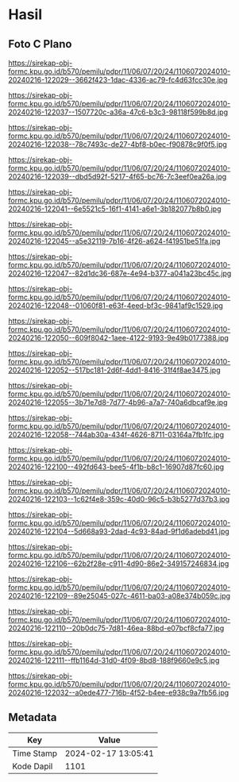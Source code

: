 # Hasil

## Foto C Plano

https://sirekap-obj-formc.kpu.go.id/b570/pemilu/pdpr/11/06/07/20/24/1106072024010-20240216-122029--3662f423-1dac-4336-ac79-fc4d63fcc30e.jpg

https://sirekap-obj-formc.kpu.go.id/b570/pemilu/pdpr/11/06/07/20/24/1106072024010-20240216-122037--1507720c-a36a-47c6-b3c3-98118f599b8d.jpg

https://sirekap-obj-formc.kpu.go.id/b570/pemilu/pdpr/11/06/07/20/24/1106072024010-20240216-122038--78c7493c-de27-4bf8-b0ec-f90878c9f0f5.jpg

https://sirekap-obj-formc.kpu.go.id/b570/pemilu/pdpr/11/06/07/20/24/1106072024010-20240216-122039--dbd5d92f-5217-4f65-bc76-7c3eef0ea26a.jpg

https://sirekap-obj-formc.kpu.go.id/b570/pemilu/pdpr/11/06/07/20/24/1106072024010-20240216-122041--6e5521c5-16f1-4141-a6e1-3b182077b8b0.jpg

https://sirekap-obj-formc.kpu.go.id/b570/pemilu/pdpr/11/06/07/20/24/1106072024010-20240216-122045--a5e32119-7b16-4f26-a624-f41951be51fa.jpg

https://sirekap-obj-formc.kpu.go.id/b570/pemilu/pdpr/11/06/07/20/24/1106072024010-20240216-122047--82d1dc36-687e-4e94-b377-a041a23bc45c.jpg

https://sirekap-obj-formc.kpu.go.id/b570/pemilu/pdpr/11/06/07/20/24/1106072024010-20240216-122048--01060f81-e63f-4eed-bf3c-9841af9c1529.jpg

https://sirekap-obj-formc.kpu.go.id/b570/pemilu/pdpr/11/06/07/20/24/1106072024010-20240216-122050--609f8042-1aee-4122-9193-9e49b0177388.jpg

https://sirekap-obj-formc.kpu.go.id/b570/pemilu/pdpr/11/06/07/20/24/1106072024010-20240216-122052--517bc181-2d6f-4dd1-8416-31f4f8ae3475.jpg

https://sirekap-obj-formc.kpu.go.id/b570/pemilu/pdpr/11/06/07/20/24/1106072024010-20240216-122055--3b71e7d8-7d77-4b96-a7a7-740a6dbcaf9e.jpg

https://sirekap-obj-formc.kpu.go.id/b570/pemilu/pdpr/11/06/07/20/24/1106072024010-20240216-122058--744ab30a-434f-4626-8711-03164a7fb1fc.jpg

https://sirekap-obj-formc.kpu.go.id/b570/pemilu/pdpr/11/06/07/20/24/1106072024010-20240216-122100--492fd643-bee5-4f1b-b8c1-16907d87fc60.jpg

https://sirekap-obj-formc.kpu.go.id/b570/pemilu/pdpr/11/06/07/20/24/1106072024010-20240216-122103--1c62f4e8-359c-40d0-96c5-b3b5277d37b3.jpg

https://sirekap-obj-formc.kpu.go.id/b570/pemilu/pdpr/11/06/07/20/24/1106072024010-20240216-122104--5d668a93-2dad-4c93-84ad-9f1d6adebd41.jpg

https://sirekap-obj-formc.kpu.go.id/b570/pemilu/pdpr/11/06/07/20/24/1106072024010-20240216-122106--62b2f28e-c911-4d90-86e2-349157246834.jpg

https://sirekap-obj-formc.kpu.go.id/b570/pemilu/pdpr/11/06/07/20/24/1106072024010-20240216-122109--89e25045-027c-4611-ba03-a08e374b059c.jpg

https://sirekap-obj-formc.kpu.go.id/b570/pemilu/pdpr/11/06/07/20/24/1106072024010-20240216-122110--20b0dc75-7d81-46ea-88bd-e07bcf8cfa77.jpg

https://sirekap-obj-formc.kpu.go.id/b570/pemilu/pdpr/11/06/07/20/24/1106072024010-20240216-122111--ffb1164d-31d0-4f09-8bd8-188f9660e9c5.jpg

https://sirekap-obj-formc.kpu.go.id/b570/pemilu/pdpr/11/06/07/20/24/1106072024010-20240216-122032--a0ede477-716b-4f52-b4ee-e938c9a7fb56.jpg


## Metadata

| Key        | Value               |
| ---------- | ------------------- |
| Time Stamp | 2024-02-17 13:05:41 |
| Kode Dapil | 1101                |



